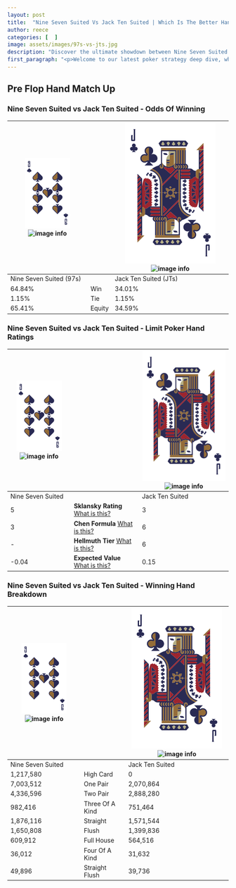 ```yaml
---
layout: post
title:  "Nine Seven Suited Vs Jack Ten Suited | Which Is The Better Hand In Poker? A Complete Guide"
author: reece
categories: [  ]
image: assets/images/97s-vs-jts.jpg
description: "Discover the ultimate showdown between Nine Seven Suited and Jack Ten Suited in poker! Uncover the odds, strategies, and scenarios where one hand triumphs over the other. Get ready to up your poker game with this thrilling analysis."
first_paragraph: "<p>Welcome to our latest poker strategy deep dive, where we're pitting two distinct hands against each other in a high-stakes showdown: Nine Seven Suited vs Jack Ten Suited.</p><p>In the dynamic world of poker, every decision counts, and knowing which hand holds the upper hand is key to your success at the table.</p><p>In this article, we'll dissect these two hands, explore the scenarios where one dominates the other, and equip you with the knowledge to make strategic choices that can tip the odds in your favor.</p><p>Get ready to unravel the intriguing dynamics of these poker hands and elevate your game to new heights.</p>"
---
```




[comment]: # (sp0)

## Pre Flop Hand Match Up

<div class="table hand-ratings" markdown="1"> 



### Nine Seven Suited vs Jack Ten Suited - Odds Of Winning


    
| ![image info](assets/images/hand1/9.png) ![image info](assets/images/hand1/7s.png) |  | ![image info](assets/images/hand2/J.png) ![image info](assets/images/hand2/Ts.png) |
| -------- | -------- | -------- |
| Nine Seven Suited (97s) |  | Jack Ten Suited (JTs) |
| 64.84% | Win | 34.01% |
| 1.15% | Tie | 1.15% |
| 65.41% | Equity | 34.59% |




[comment]: # (sp1)



### Nine Seven Suited vs Jack Ten Suited - Limit Poker Hand Ratings


    
| ![image info](assets/images/hand1/9.png) ![image info](assets/images/hand1/7s.png) |  | ![image info](assets/images/hand2/J.png) ![image info](assets/images/hand2/Ts.png) |
| -------- | -------- | -------- |
| Nine Seven Suited |  | Jack Ten Suited |
| 5 | **Sklansky Rating** [What is this?](/sklansky-rating-explained) | 3 |
| 3 | **Chen Formula** [What is this?](/chen-formula-explained) | 6 |
| - | **Hellmuth Tier** [What is this?](/Hellmuth-tier-explained) | 6 |
| -0.04 | **Expected Value** [What is this?](/expected-value-explained) | 0.15 |




[comment]: # (sp2)



### Nine Seven Suited vs Jack Ten Suited - Winning Hand Breakdown


    
| ![image info](assets/images/hand1/9.png) ![image info](assets/images/hand1/7s.png) |  | ![image info](assets/images/hand2/J.png) ![image info](assets/images/hand2/Ts.png) |
| -------- | -------- | -------- |
| Nine Seven Suited |  | Jack Ten Suited |
| 1,217,580 | High Card | 0 |
| 7,003,512 | One Pair | 2,070,864 |
| 4,336,596 | Two Pair | 2,888,280 |
| 982,416 | Three Of A Kind | 751,464 |
| 1,876,116 | Straight | 1,571,544 |
| 1,650,808 | Flush | 1,399,836 |
| 609,912 | Full House | 564,516 |
| 36,012 | Four Of A Kind | 31,632 |
| 49,896 | Straight Flush | 39,736 |




[comment]: # (sp3)



</div>

[comment]: # (sp4)



[comment]: # (sp5)

